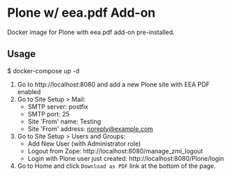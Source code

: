 # Plone w/ eea.pdf Add-on

Docker image for Plone with eea.pdf add-on pre-installed.

## Usage

  $ docker-compose up -d

1. Go to http://localhost:8080 and add a new Plone site with EEA PDF enabled
2. Go to Site Setup > Mail:
   - SMTP server: postfix
   - SMTP port: 25
   - Site 'From' name: Testing
   - Site 'From' address: noreply@example.com
3. Go to Site Setup > Users and Groups:
   - Add New User (with Administrator role)
   - Logout from Zope: http://localhost:8080/manage_zmi_logout
   - Login with Plone user just created: http://localhost:8080/Plone/login
3. Go to Home and click `Download as PDF` link at the bottom of the page.

